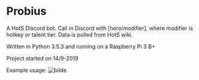 # Probius

A HotS Discord bot. Call in Discord with [hero/modifier], where modifier is hotkey or talent tier. Data is pulled from HotS wiki. 

Written in Python 3.5.3 and running on a Raspberry Pi 3 B+

Project started on 14/9-2019

Example usage:
![bilde](https://user-images.githubusercontent.com/49531523/109698466-b7da2a00-7b8f-11eb-8b5a-d20a3daf22a3.png)
